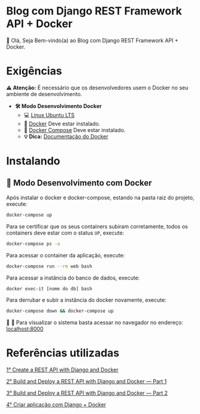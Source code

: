 # Blog com Django REST Framework API + Docker

👋 Olá, Seja Bem-vindo(a) ao Blog com Django REST Framework API + Docker.

# Exigências

**:warning: Atenção:** É necessário que os desenvolvedores usem o Docker no seu ambiente de desenvolvimento.

- **🛠 Modo Desenvolvimento Docker**
    - :computer: [Linux Ubuntu LTS](https://ubuntu.com/download/desktop)
    - 🐳 [Docker](https://docs.docker.com/engine/installation/) Deve estar instalado.
    - 🐳 [Docker Compose](https://docs.docker.com/compose/) Deve estar instalado.
    - **💡 Dica:** [Documentação do Docker](https://docs.docker.com/)

# Instalando

## 🐳 Modo Desenvolvimento com Docker

Após instalar o docker e docker-compose, estando na pasta raiz do projeto, execute:

```sh
docker-compose up
```

Para se certificar que os seus containers subiram corretamente, todos os containers deve estar com o status `UP`, execute:

```sh
docker-compose ps -a
```

Para acessar o container da aplicação, execute:

```sh
docker-compose run --rm web bash
```

Para acessar a instância do banco de dados, execute:

```sh
docker exec-it [nome do db] bash
```

Para derrubar e subir a instância do docker novamente, execute:

```sh
docker-compose down && docker-compose up
```

🚀 :clap: Para visualizar o sistema basta acessar no navegador no endereço: [localhost:8000](localhost:8000)

# Referências utilizadas

[1° Create a REST API with Django and Docker ](https://github.com/yannikmesserli/django-rest-framework-docker/) 

[2° Build and Deploy a REST API with Django and Docker — Part 1](https://medium.com/@vinodkv2511/build-and-deploy-a-rest-api-with-django-and-docker-part-1-3645e7a4d182/) 

[3° Build and Deploy a REST API with Django and Docker — Part 2](https://medium.com/@vinodkv2511/build-and-deploy-a-rest-api-with-django-and-docker-part-2-8c375cc5e89f/) 

[4° Criar aplicação com Django + Docker](https://github.com/claudimf/django-docker/)  



